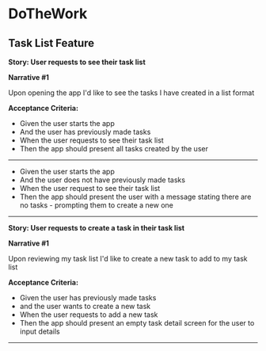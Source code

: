 # DoTheWork

## Task List Feature

**Story: User requests to see their task list**

**Narrative #1** 

Upon opening the app
I'd like to see the tasks I have created in a list format 

**Acceptance Criteria:**

- Given the user starts the app
- And the user has previously made tasks
- When the user requests to see their task list 
- Then the app should present all tasks created by the user
-------------------------------------------------------------
- Given the user starts the app 
- And the user does not have previously made tasks
- When the user request to see their task list 
- Then the app should present the user with a message stating there are no tasks - prompting them to create a new one 
-------------------------------------------------------------

**Story: User requests to create a task in their task list**

**Narrative #1** 

Upon reviewing my task list
I'd like to create a new task to add to my task list 

**Acceptance Criteria:**

- Given the user has previously made tasks
- and the user wants to create a new task
- When the user requests to add a new task
- Then the app should present an empty task detail screen for the user to input details 
-------------------------------------------------------------
